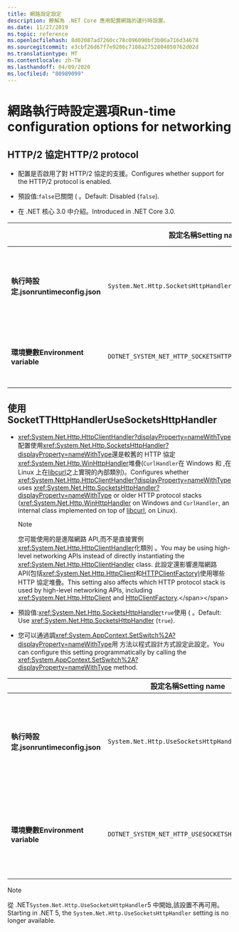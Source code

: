 ```yaml
---
title: 網路設定設定
description: 瞭解為 .NET Core 應用配置網路的運行時設置。
ms.date: 11/27/2019
ms.topic: reference
ms.openlocfilehash: 8d02087ad7260cc78c096090bf3b06a716d34678
ms.sourcegitcommit: e3cbf26d67f7e9286c7108a2752804050762d02d
ms.translationtype: MT
ms.contentlocale: zh-TW
ms.lasthandoff: 04/09/2020
ms.locfileid: "80989099"
---
```

# <a name="run-time-configuration-options-for-networking"></a><span data-ttu-id="6c94e-103">網路執行時設定選項</span><span class="sxs-lookup"><span data-stu-id="6c94e-103">Run-time configuration options for networking</span></span>

## <a name="http2-protocol"></a><span data-ttu-id="6c94e-104">HTTP/2 協定</span><span class="sxs-lookup"><span data-stu-id="6c94e-104">HTTP/2 protocol</span></span>

- <span data-ttu-id="6c94e-105">配置是否啟用了對 HTTP/2 協定的支援。</span><span class="sxs-lookup"><span data-stu-id="6c94e-105">Configures whether support for the HTTP/2 protocol is enabled.</span></span>

- <span data-ttu-id="6c94e-106">預設值:`false`已關閉 ( 。</span><span class="sxs-lookup"><span data-stu-id="6c94e-106">Default: Disabled (`false`).</span></span>

- <span data-ttu-id="6c94e-107">在 .NET 核心 3.0 中介紹。</span><span class="sxs-lookup"><span data-stu-id="6c94e-107">Introduced in .NET Core 3.0.</span></span>

| | <span data-ttu-id="6c94e-108">設定名稱</span><span class="sxs-lookup"><span data-stu-id="6c94e-108">Setting name</span></span> | <span data-ttu-id="6c94e-109">值</span><span class="sxs-lookup"><span data-stu-id="6c94e-109">Values</span></span> |
| - | - | - |
| <span data-ttu-id="6c94e-110">**執行時設定.json**</span><span class="sxs-lookup"><span data-stu-id="6c94e-110">**runtimeconfig.json**</span></span> | `System.Net.Http.SocketsHttpHandler.Http2Support` | <span data-ttu-id="6c94e-111">`false`- 停用</span><span class="sxs-lookup"><span data-stu-id="6c94e-111">`false` - disabled</span></span><br/><span data-ttu-id="6c94e-112">`true`- 已開啟</span><span class="sxs-lookup"><span data-stu-id="6c94e-112">`true` - enabled</span></span> |
| <span data-ttu-id="6c94e-113">**環境變數**</span><span class="sxs-lookup"><span data-stu-id="6c94e-113">**Environment variable**</span></span> | `DOTNET_SYSTEM_NET_HTTP_SOCKETSHTTPHANDLER_HTTP2SUPPORT` | <span data-ttu-id="6c94e-114">`0`- 停用</span><span class="sxs-lookup"><span data-stu-id="6c94e-114">`0` - disabled</span></span><br/><span data-ttu-id="6c94e-115">`1`- 已開啟</span><span class="sxs-lookup"><span data-stu-id="6c94e-115">`1` - enabled</span></span> |

## <a name="usesocketshttphandler"></a><span data-ttu-id="6c94e-116">使用 SocketTTHttpHandler</span><span class="sxs-lookup"><span data-stu-id="6c94e-116">UseSocketsHttpHandler</span></span>

- <span data-ttu-id="6c94e-117"><xref:System.Net.Http.HttpClientHandler?displayProperty=nameWithType>配置使用<xref:System.Net.Http.SocketsHttpHandler?displayProperty=nameWithType>還是較舊的 HTTP 協定<xref:System.Net.Http.WinHttpHandler>堆疊(`CurlHandler`在 Windows 和 ,在 Linux 上在[libcurl](https://curl.haxx.se/libcurl/)之上實現的內部類別)。</span><span class="sxs-lookup"><span data-stu-id="6c94e-117">Configures whether <xref:System.Net.Http.HttpClientHandler?displayProperty=nameWithType> uses <xref:System.Net.Http.SocketsHttpHandler?displayProperty=nameWithType> or older HTTP protocol stacks (<xref:System.Net.Http.WinHttpHandler> on Windows and `CurlHandler`, an internal class implemented on top of [libcurl](https://curl.haxx.se/libcurl/), on Linux).</span></span>

  > [!NOTE]
  > <span data-ttu-id="6c94e-118">您可能使用的是進階網路 API,而不是直接實例<xref:System.Net.Http.HttpClientHandler>化類別 。</span><span class="sxs-lookup"><span data-stu-id="6c94e-118">You may be using high-level networking APIs instead of directly instantiating the <xref:System.Net.Http.HttpClientHandler> class.</span></span> <span data-ttu-id="6c94e-119">此設定還影響進階網路 API(包括<xref:System.Net.Http.HttpClient>和[HTTPClientFactory)](https://docs.microsoft.com/previous-versions/aspnet/hh995280(v%3dvs.118))使用哪些 HTTP 協定堆疊。</span><span class="sxs-lookup"><span data-stu-id="6c94e-119">This setting also affects which HTTP protocol stack is used by high-level networking APIs, including <xref:System.Net.Http.HttpClient> and [HttpClientFactory](https://docs.microsoft.com/previous-versions/aspnet/hh995280(v%3dvs.118)).</span></span>

- <span data-ttu-id="6c94e-120">預設值:<xref:System.Net.Http.SocketsHttpHandler>`true`使用 ( 。</span><span class="sxs-lookup"><span data-stu-id="6c94e-120">Default: Use <xref:System.Net.Http.SocketsHttpHandler> (`true`).</span></span>

- <span data-ttu-id="6c94e-121">您可以通過調<xref:System.AppContext.SetSwitch%2A?displayProperty=nameWithType>用 方法以程式設計方式設定此設定。</span><span class="sxs-lookup"><span data-stu-id="6c94e-121">You can configure this setting programmatically by calling the <xref:System.AppContext.SetSwitch%2A?displayProperty=nameWithType> method.</span></span>

| | <span data-ttu-id="6c94e-122">設定名稱</span><span class="sxs-lookup"><span data-stu-id="6c94e-122">Setting name</span></span> | <span data-ttu-id="6c94e-123">值</span><span class="sxs-lookup"><span data-stu-id="6c94e-123">Values</span></span> |
| - | - | - |
| <span data-ttu-id="6c94e-124">**執行時設定.json**</span><span class="sxs-lookup"><span data-stu-id="6c94e-124">**runtimeconfig.json**</span></span> | `System.Net.Http.UseSocketsHttpHandler` | <span data-ttu-id="6c94e-125">`true`- 使用<xref:System.Net.Http.SocketsHttpHandler></span><span class="sxs-lookup"><span data-stu-id="6c94e-125">`true` - enables the use of <xref:System.Net.Http.SocketsHttpHandler></span></span><br/><span data-ttu-id="6c94e-126">`false`- 允許在<xref:System.Net.Http.WinHttpHandler>Windows 上使用, 或在 Linux 上使用[libcurl](https://curl.haxx.se/libcurl/)</span><span class="sxs-lookup"><span data-stu-id="6c94e-126">`false` - enables the use of <xref:System.Net.Http.WinHttpHandler> on Windows or [libcurl](https://curl.haxx.se/libcurl/) on Linux</span></span> |
| <span data-ttu-id="6c94e-127">**環境變數**</span><span class="sxs-lookup"><span data-stu-id="6c94e-127">**Environment variable**</span></span> | `DOTNET_SYSTEM_NET_HTTP_USESOCKETSHTTPHANDLER` | <span data-ttu-id="6c94e-128">`1`- 使用<xref:System.Net.Http.SocketsHttpHandler></span><span class="sxs-lookup"><span data-stu-id="6c94e-128">`1` - enables the use of <xref:System.Net.Http.SocketsHttpHandler></span></span><br/><span data-ttu-id="6c94e-129">`0`- 允許在<xref:System.Net.Http.WinHttpHandler>Windows 上使用, 或在 Linux 上使用[libcurl](https://curl.haxx.se/libcurl/)</span><span class="sxs-lookup"><span data-stu-id="6c94e-129">`0` - enables the use of <xref:System.Net.Http.WinHttpHandler> on Windows or [libcurl](https://curl.haxx.se/libcurl/) on Linux</span></span> |

> [!NOTE]
> <span data-ttu-id="6c94e-130">從 .NET`System.Net.Http.UseSocketsHttpHandler`5 中開始,該設置不再可用。</span><span class="sxs-lookup"><span data-stu-id="6c94e-130">Starting in .NET 5, the `System.Net.Http.UseSocketsHttpHandler` setting is no longer available.</span></span>
